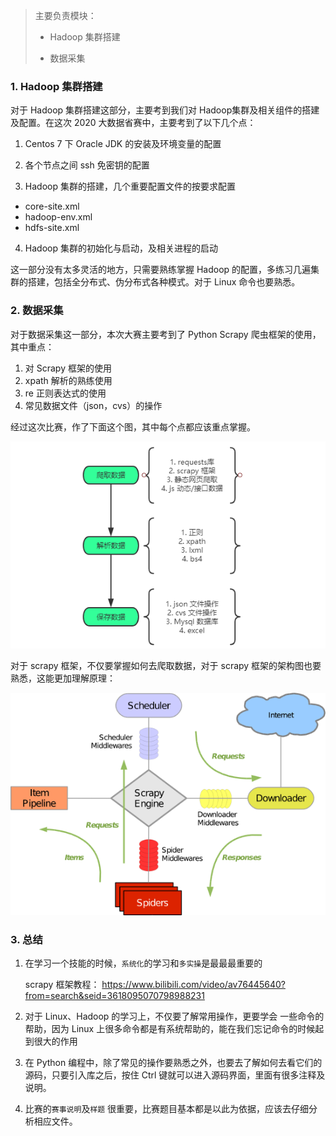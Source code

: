 > 主要负责模块：
>
> - Hadoop 集群搭建
>
> - 数据采集

### 1. Hadoop 集群搭建

对于 Hadoop 集群搭建这部分，主要考到我们对 Hadoop集群及相关组件的搭建及配置。在这次 2020 大数据省赛中，主要考到了以下几个点：

1. Centos 7 下 Oracle JDK 的安装及环境变量的配置

2.  各个节点之间 ssh 免密钥的配置
3.  Hadoop 集群的搭建，几个重要配置文件的按要求配置
   - core-site.xml
   - hadoop-env.xml
   - hdfs-site.xml
4. Hadoop 集群的初始化与启动，及相关进程的启动

这一部分没有太多灵活的地方，只需要熟练掌握 Hadoop 的配置，多练习几遍集群的搭建，包括全分布式、伪分布式各种模式。对于 Linux 命令也要熟悉。

### 2. 数据采集

对于数据采集这一部分，本次大赛主要考到了 Python Scrapy 爬虫框架的使用，其中重点：

1. 对 Scrapy 框架的使用
2. xpath 解析的熟练使用
3. re 正则表达式的使用
4. 常见数据文件（json，cvs）的操作

经过这次比赛，作了下面这个图，其中每个点都应该重点掌握。

![image-20191228212919961](images/spider-show.png)

对于 scrapy 框架，不仅要掌握如何去爬取数据，对于 scrapy 框架的架构图也要熟悉，这能更加理解原理：

 ![img](images/scrapy-all.png) 

### 3. 总结

1. 在学习一个技能的时候，`系统化`的学习和`多实操`是最最最重要的

   scrapy 框架教程： https://www.bilibili.com/video/av76445640?from=search&seid=3618095070798988231 

2.  对于 Linux、Hadoop 的学习上，不仅要了解常用操作，更要学会 一些命令的帮助，因为 Linux 上很多命令都是有系统帮助的，能在我们忘记命令的时候起到很大的作用

3. 在 Python 编程中，除了常见的操作要熟悉之外，也要去了解如何去看它们的源码，只要引入库之后，按住 Ctrl 键就可以进入源码界面，里面有很多注释及说明。

4. 比赛的`赛事说明`及`样题` 很重要，比赛题目基本都是以此为依据，应该去仔细分析相应文件。